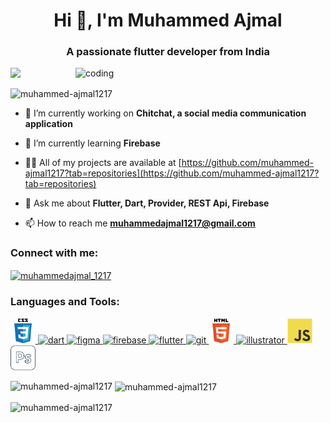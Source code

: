 <h1 align="center">Hi 👋, I'm Muhammed Ajmal</h1>
<h3 align="center">A passionate flutter developer from India</h3>
<img src="https://github.com/muhammed-ajmal1217/muhammed-ajmal1217/assets/136672051/d65c380b-47b7-4f7a-bddf-1ee4c36b0575"/>
<img align="right" alt="coding"width="400"src="https://github.com/muhammed-ajmal1217/muhammed-ajmal1217/assets/136672051/c3bfc710-1285-483d-8581-1412b9dda90c"/>

<p align="left"> <img src="https://komarev.com/ghpvc/?username=muhammed-ajmal1217&label=Profile%20views&color=0e75b6&style=flat" alt="muhammed-ajmal1217" /> </p>

- 🔭 I’m currently working on **Chitchat, a social media communication application**

- 🌱 I’m currently learning **Firebase**

- 👨‍💻 All of my projects are available at [https://github.com/muhammed-ajmal1217?tab=repositories](https://github.com/muhammed-ajmal1217?tab=repositories)

- 💬 Ask me about **Flutter, Dart, Provider, REST Api, Firebase**

- 📫 How to reach me **muhammedajmal1217@gmail.com**

<h3 align="left">Connect with me:</h3>
<p align="left">
<a href="https://instagram.com/muhammedajmal_1217" target="blank"><img align="center" src="https://raw.githubusercontent.com/rahuldkjain/github-profile-readme-generator/master/src/images/icons/Social/instagram.svg" alt="muhammedajmal_1217" height="30" width="40" /></a>
</p>

<h3 align="left">Languages and Tools:</h3>
<p align="left"> <a href="https://www.w3schools.com/css/" target="_blank" rel="noreferrer"> <img src="https://raw.githubusercontent.com/devicons/devicon/master/icons/css3/css3-original-wordmark.svg" alt="css3" width="40" height="40"/> </a> <a href="https://dart.dev" target="_blank" rel="noreferrer"> <img src="https://www.vectorlogo.zone/logos/dartlang/dartlang-icon.svg" alt="dart" width="40" height="40"/> </a> <a href="https://www.figma.com/" target="_blank" rel="noreferrer"> <img src="https://www.vectorlogo.zone/logos/figma/figma-icon.svg" alt="figma" width="40" height="40"/> </a> <a href="https://firebase.google.com/" target="_blank" rel="noreferrer"> <img src="https://www.vectorlogo.zone/logos/firebase/firebase-icon.svg" alt="firebase" width="40" height="40"/> </a> <a href="https://flutter.dev" target="_blank" rel="noreferrer"> <img src="https://www.vectorlogo.zone/logos/flutterio/flutterio-icon.svg" alt="flutter" width="40" height="40"/> </a> <a href="https://git-scm.com/" target="_blank" rel="noreferrer"> <img src="https://www.vectorlogo.zone/logos/git-scm/git-scm-icon.svg" alt="git" width="40" height="40"/> </a> <a href="https://www.w3.org/html/" target="_blank" rel="noreferrer"> <img src="https://raw.githubusercontent.com/devicons/devicon/master/icons/html5/html5-original-wordmark.svg" alt="html5" width="40" height="40"/> </a> <a href="https://www.adobe.com/in/products/illustrator.html" target="_blank" rel="noreferrer"> <img src="https://www.vectorlogo.zone/logos/adobe_illustrator/adobe_illustrator-icon.svg" alt="illustrator" width="40" height="40"/> </a> <a href="https://developer.mozilla.org/en-US/docs/Web/JavaScript" target="_blank" rel="noreferrer"> <img src="https://raw.githubusercontent.com/devicons/devicon/master/icons/javascript/javascript-original.svg" alt="javascript" width="40" height="40"/> </a> <a href="https://www.photoshop.com/en" target="_blank" rel="noreferrer"> <img src="https://raw.githubusercontent.com/devicons/devicon/master/icons/photoshop/photoshop-line.svg" alt="photoshop" width="40" height="40"/> </a> </p>

<p><img align="left" src="https://github-readme-stats.vercel.app/api/top-langs?username=muhammed-ajmal1217&show_icons=true&locale=en&layout=compact" alt="muhammed-ajmal1217" /></p>

<p>&nbsp;<img align="center" src="https://github-readme-stats.vercel.app/api?username=muhammed-ajmal1217&show_icons=true&locale=en" alt="muhammed-ajmal1217" /></p>

<p><img align="center" src="https://github-readme-streak-stats.herokuapp.com/?user=muhammed-ajmal1217&" alt="muhammed-ajmal1217" /></p>

